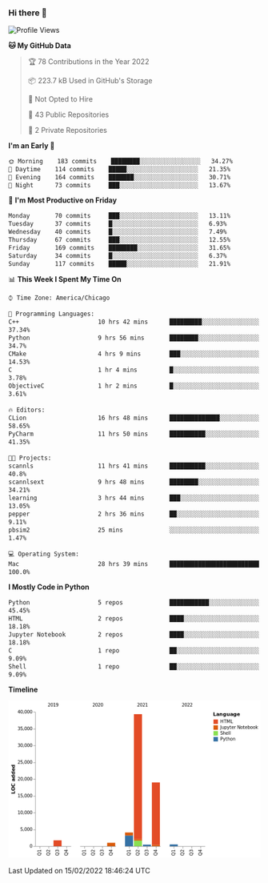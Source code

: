 ### Hi there 👋

<!--
**cauliyang/cauliyang** is a ✨ _special_ ✨ repository because its `README.md` (this file) appears on your GitHub profile.

Here are some ideas to get you started:

- 🔭 I’m currently working on ...
- 🌱 I’m currently learning ...
- 👯 I’m looking to collaborate on ...
- 🤔 I’m looking for help with ...
- 💬 Ask me about ...
- 📫 How to reach me: ...
- 😄 Pronouns: ...
- ⚡ Fun fact: ...
-->

<!--START_SECTION:waka-->
![Profile Views](http://img.shields.io/badge/Profile%20Views-21-blue)

**🐱 My GitHub Data** 

> 🏆 78 Contributions in the Year 2022
 > 
> 📦 223.7 kB Used in GitHub's Storage 
 > 
> 🚫 Not Opted to Hire
 > 
> 📜 43 Public Repositories 
 > 
> 🔑 2 Private Repositories  
 > 
**I'm an Early 🐤** 

```text
🌞 Morning    183 commits    ████████░░░░░░░░░░░░░░░░░   34.27% 
🌆 Daytime    114 commits    █████░░░░░░░░░░░░░░░░░░░░   21.35% 
🌃 Evening    164 commits    ███████░░░░░░░░░░░░░░░░░░   30.71% 
🌙 Night      73 commits     ███░░░░░░░░░░░░░░░░░░░░░░   13.67%

```
📅 **I'm Most Productive on Friday** 

```text
Monday       70 commits     ███░░░░░░░░░░░░░░░░░░░░░░   13.11% 
Tuesday      37 commits     █░░░░░░░░░░░░░░░░░░░░░░░░   6.93% 
Wednesday    40 commits     █░░░░░░░░░░░░░░░░░░░░░░░░   7.49% 
Thursday     67 commits     ███░░░░░░░░░░░░░░░░░░░░░░   12.55% 
Friday       169 commits    ████████░░░░░░░░░░░░░░░░░   31.65% 
Saturday     34 commits     █░░░░░░░░░░░░░░░░░░░░░░░░   6.37% 
Sunday       117 commits    █████░░░░░░░░░░░░░░░░░░░░   21.91%

```


📊 **This Week I Spent My Time On** 

```text
⌚︎ Time Zone: America/Chicago

💬 Programming Languages: 
C++                      10 hrs 42 mins      █████████░░░░░░░░░░░░░░░░   37.34% 
Python                   9 hrs 56 mins       ████████░░░░░░░░░░░░░░░░░   34.7% 
CMake                    4 hrs 9 mins        ███░░░░░░░░░░░░░░░░░░░░░░   14.53% 
C                        1 hr 4 mins         █░░░░░░░░░░░░░░░░░░░░░░░░   3.78% 
ObjectiveC               1 hr 2 mins         █░░░░░░░░░░░░░░░░░░░░░░░░   3.61%

🔥 Editors: 
CLion                    16 hrs 48 mins      ██████████████░░░░░░░░░░░   58.65% 
PyCharm                  11 hrs 50 mins      ██████████░░░░░░░░░░░░░░░   41.35%

🐱‍💻 Projects: 
scannls                  11 hrs 41 mins      ██████████░░░░░░░░░░░░░░░   40.8% 
scannlsext               9 hrs 48 mins       ████████░░░░░░░░░░░░░░░░░   34.21% 
learning                 3 hrs 44 mins       ███░░░░░░░░░░░░░░░░░░░░░░   13.05% 
pepper                   2 hrs 36 mins       ██░░░░░░░░░░░░░░░░░░░░░░░   9.11% 
pbsim2                   25 mins             ░░░░░░░░░░░░░░░░░░░░░░░░░   1.47%

💻 Operating System: 
Mac                      28 hrs 39 mins      █████████████████████████   100.0%

```

**I Mostly Code in Python** 

```text
Python                   5 repos             ███████████░░░░░░░░░░░░░░   45.45% 
HTML                     2 repos             ████░░░░░░░░░░░░░░░░░░░░░   18.18% 
Jupyter Notebook         2 repos             ████░░░░░░░░░░░░░░░░░░░░░   18.18% 
C                        1 repo              ██░░░░░░░░░░░░░░░░░░░░░░░   9.09% 
Shell                    1 repo              ██░░░░░░░░░░░░░░░░░░░░░░░   9.09%

```


**Timeline**

![Chart not found](https://raw.githubusercontent.com/cauliyang/cauliyang/main/charts/bar_graph.png) 


 Last Updated on 15/02/2022 18:46:24 UTC
<!--END_SECTION:waka-->
